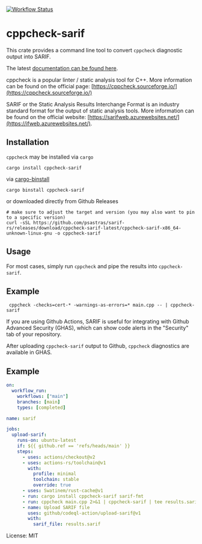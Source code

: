 [![Workflow Status](https://github.com/psastras/sarif-rs/workflows/main/badge.svg)](https://github.com/psastras/sarif-rs/actions?query=workflow%3A%22main%22)

# cppcheck-sarif

This crate provides a command line tool to convert `cppcheck` diagnostic
output into SARIF.

The latest [documentation can be found here](https://docs.rs/cppcheck_sarif).

cppcheck is a popular linter / static analysis tool for C++. More information
can be found on the official page:
[https://cppcheck.sourceforge.io/](https://cppcheck.sourceforge.io/)

SARIF or the Static Analysis Results Interchange Format is an industry standard
format for the output of static analysis tools. More information can be found on
the official website:
[https://sarifweb.azurewebsites.net/](https://ifweb.azurewebsites.net/).

## Installation

`cppcheck` may be installed via `cargo`

```shell
cargo install cppcheck-sarif
```

via [cargo-binstall](https://github.com/cargo-bins/cargo-binstall)

```shell
cargo binstall cppcheck-sarif
```

or downloaded directly from Github Releases

```shell
# make sure to adjust the target and version (you may also want to pin to a specific version)
curl -sSL https://github.com/psastras/sarif-rs/releases/download/cppcheck-sarif-latest/cppcheck-sarif-x86_64-unknown-linux-gnu -o cppcheck-sarif
```

## Usage

For most cases, simply run `cppcheck` and pipe the results into
`cppcheck-sarif`.

## Example

```shell
 cppcheck -checks=cert-* -warnings-as-errors=* main.cpp -- | cppcheck-sarif
```

If you are using Github Actions, SARIF is useful for integrating with Github
Advanced Security (GHAS), which can show code alerts in the "Security" tab of
your repository.

After uploading `cppcheck-sarif` output to Github, `cppcheck` diagnostics
are available in GHAS.

## Example

```yaml
on:
  workflow_run:
    workflows: ["main"]
    branches: [main]
    types: [completed]

name: sarif

jobs:
  upload-sarif:
    runs-on: ubuntu-latest
    if: ${{ github.ref == 'refs/heads/main' }}
    steps:
      - uses: actions/checkout@v2
      - uses: actions-rs/toolchain@v1
        with:
          profile: minimal
          toolchain: stable
          override: true
      - uses: Swatinem/rust-cache@v1
      - run: cargo install cppcheck-sarif sarif-fmt
      - run: cppcheck main.cpp 2>&1 | cppcheck-sarif | tee results.sarif | sarif-fmt
      - name: Upload SARIF file
        uses: github/codeql-action/upload-sarif@v1
        with:
          sarif_file: results.sarif
```

License: MIT
